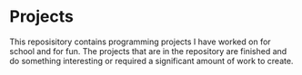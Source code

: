 # Projects
This reposisitory contains programming projects I have worked on for school and for fun.
The projects that are in the repository are finished and do something interesting or required a significant amount of work to create.
